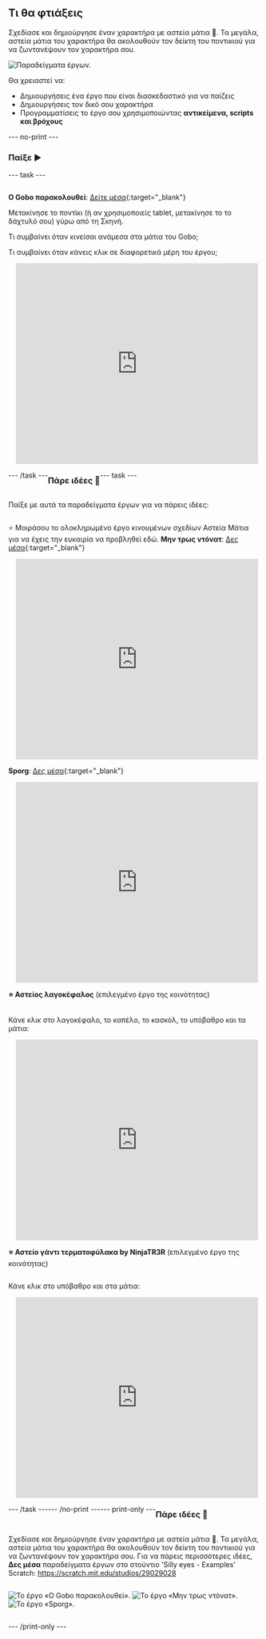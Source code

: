 ## Τι θα φτιάξεις

Σχεδίασε και δημιούργησε έναν χαρακτήρα με αστεία μάτια 👀. Τα μεγάλα, αστεία μάτια του χαρακτήρα θα ακολουθούν τον δείκτη του ποντικιού για να ζωντανέψουν τον χαρακτήρα σου.

![Παραδείγματα έργων.](images/showcase-line.png)

Θα χρειαστεί να:

+ Δημιουργήσεις ένα έργο που είναι διασκεδαστικό για να παίζεις
+ Δημιουργήσεις τον δικό σου χαρακτήρα
+ Προγραμματίσεις το έργο σου χρησιμοποιώντας **αντικείμενα, scripts και βρόχους**

--- no-print ---

### Παίξε ▶️

--- task ---

<div style="display: flex; flex-wrap: wrap">
<div style="flex-basis: 175px; flex-grow: 1">  

**Ο Gobo παρακολουθεί**: [Δείτε μέσα](https://scratch.mit.edu/projects/633598549/editor){:target="_blank"}

Μετακίνησε το ποντίκι (ή αν χρησιμοποιείς tablet, μετακίνησε το το δάχτυλό σου) γύρω από τη Σκηνή. 

Τι συμβαίνει όταν κινείσαι ανάμεσα στα μάτια του Gobo; 
  
Τι συμβαίνει όταν κάνεις κλικ σε διαφορετικά μέρη του έργου;
</div>
<div>

<div class="scratch-preview" style="margin-left: 15px;">
  <iframe allowtransparency="true" width="485" height="402" src="https://scratch.mit.edu/projects/embed/633598549/?autostart=false" frameborder="0"></iframe>
</div>

</div>

--- /task ---

### Πάρε ιδέες 💭

--- task ---

Παίξε με αυτά τα παραδείγματα έργων για να πάρεις ιδέες:

⭐ Μοιράσου το ολοκληρωμένο έργο κινουμένων σχεδίων Αστεία Μάτια για να έχεις την ευκαιρία να προβληθεί εδώ.
**Μην τρως ντόνατ**: [Δες μέσα](https://scratch.mit.edu/projects/633599662/editor){:target="_blank"}
<div class="scratch-preview" style="margin-left: 15px;">
  <iframe allowtransparency="true" width="485" height="402" src="https://scratch.mit.edu/projects/embed/633599662/?autostart=false" frameborder="0"></iframe>
</div>

**Sporg**: [Δες μέσα](https://scratch.mit.edu/projects/933633692/editor){:target="_blank"}
<div class="scratch-preview" style="margin-left: 15px;">
  <iframe allowtransparency="true" width="485" height="402" src="https://scratch.mit.edu/projects/embed/933633692/?autostart=false" frameborder="0"></iframe>
</div>

**⭐ Αστείος λαγοκέφαλος** (επιλεγμένο έργο της κοινότητας)

Κάνε κλικ στο λαγοκέφαλο, το καπέλο, το κασκόλ, το υπόβαθρο και τα μάτια:

<div class="scratch-preview" style="margin-left: 15px;">
  <iframe allowtransparency="true" width="485" height="402" src="https://scratch.mit.edu/projects/embed/772759744/?autostart=false" frameborder="0"></iframe>
</div>

**⭐ Αστείο γάντι τερματοφύλακα by NinjaTR3R** (επιλεγμένο έργο της κοινότητας)

Κάνε κλικ στο υπόβαθρο και στα μάτια:

<div class="scratch-preview" style="margin-left: 15px;">
  <iframe allowtransparency="true" width="485" height="402" src="https://scratch.mit.edu/projects/embed/877343292/?autostart=false" frameborder="0"></iframe>
</div>

--- /task ---

--- /no-print ---

--- print-only ---

### Πάρε ιδέες 💭

Σχεδίασε και δημιούργησε έναν χαρακτήρα με αστεία μάτια 👀. Τα μεγάλα, αστεία μάτια του χαρακτήρα θα ακολουθούν τον δείκτη του ποντικιού για να ζωντανέψουν τον χαρακτήρα σου. Για να πάρεις περισσότερες ιδέες, **Δες μέσα** παραδείγματα έργων στο στούντιο 'Silly eyes - Examples' Scratch: https://scratch.mit.edu/studios/29029028

![Το έργο «Ο Gobo παρακολουθεί».](images/gobo-watching.png)
![Το έργο «Μην τρως ντόνατ».](images/dont-eat-donut.png)
![Το έργο «Sporg».](images/sporg.png)

--- /print-only ---

 

